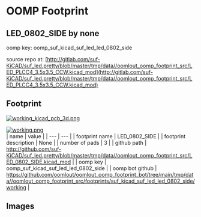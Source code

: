 # OOMP Footprint  
## LED_0802_SIDE  by none  
  
oomp key: oomp_suf_kicad_suf_led_led_0802_side  
  
source repo at: [http://gitlab.com/suf-KiCAD/suf_led.pretty/blob/master/tmp/data//oomlout_oomp_footprint_src/LED_PLCC4_3.5x3.5_CCW.kicad_mod](http://gitlab.com/suf-KiCAD/suf_led.pretty/blob/master/tmp/data//oomlout_oomp_footprint_src/LED_PLCC4_3.5x3.5_CCW.kicad_mod)  
## Footprint  
  
[![working_kicad_pcb_3d.png](working_kicad_pcb_3d_600.png)](working_kicad_pcb_3d.png)  
  
[![working.png](working_600.png)](working.png)  
| name | value | 
| --- | --- | 
| footprint name | LED_0802_SIDE | 
| footprint description | None | 
| number of pads | 3 | 
| github path | http://github.com/suf-KiCAD/suf_led.pretty/blob/master/tmp/data//oomlout_oomp_footprint_src/LED_0802_SIDE.kicad_mod | 
| oomp key | oomp_suf_kicad_suf_led_led_0802_side | 
| oomp bot github | https://github.com/oomlout/oomlout_oomp_footprint_bot/tree/main/tmp/data//oomlout_oomp_footprint_src/footprints/suf_kicad_suf_led_led_0802_side/working | 
## Images  
